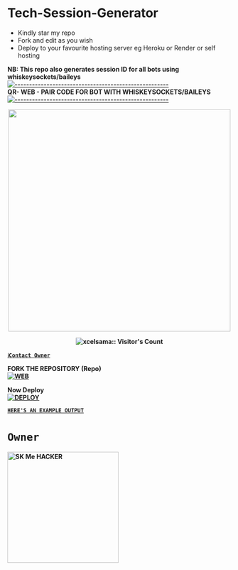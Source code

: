 # Tech-Session-Generator
- Kindly star my repo
- Fork and edit as you wish
- Deploy to your favourite hosting server eg Heroku or Render or self hosting

<strong>NB:<strong/> This repo also generates session ID for all bots using whiskeysockets/baileys
[![-----------------------------------------------------](https://raw.githubusercontent.com/andreasbm/readme/master/assets/lines/colored.png)](#table-of-contents)
<br/>QR- WEB - PAIR CODE FOR BOT WITH WHISKEYSOCKETS/BAILEYS
[![-----------------------------------------------------](https://raw.githubusercontent.com/andreasbm/readme/master/assets/lines/colored.png)](#table-of-contents)
<p align="center">
   <a href="https://github.com/sadbiy871">
    <img src="https://telegra.ph/file/da95ed969f943e4d61ca8.jpg" width="500">
     
</a>
 <p align="center"><img src="https://profile-counter.glitch.me/{sadbiy871}/count.svg" alt="xcelsama:: Visitor's Count" /></p>



[`ℹ️Contact Owner`](https://wa.me/923128112507)

FORK THE REPOSITORY (Repo) 
    <br>
<a href="https://github.com/sadbiy871/SESSION-GENERATOR/fork"><img title="WEB" src="https://img.shields.io/badge/FORK SKHACKER-QR?color=black&style=for-the-badge&logo=stackshare"></a>

Now Deploy
    <br>
<a href='https://dashboard.heroku.com/new?template=https://github.com/sadbi871/SESSION-GENERATOR' target="_blank"><img alt='DEPLOY' src='https://img.shields.io/badge/-DEPLOY-black?style=for-the-badge&logo=heroku&logoColor=white'/>

[`HERE'S AN EXAMPLE OUTPUT`](https://Tech-session-test-2d5de70f8522.herokuapp.com)
# `Owner`

 <a href="https://github.com/sadbiy871"><img src="https://github.com/sadbiy871.png" width="250" height="250" alt="SK Me HACKER"/></a>

